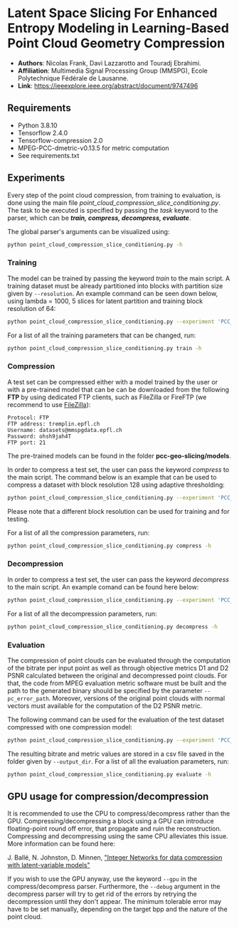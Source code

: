 # Latent Space Slicing For Enhanced Entropy Modeling in Learning-Based Point Cloud Geometry Compression

- **Authors**: Nicolas Frank, Davi Lazzarotto and Touradj Ebrahimi.
- **Affiliation**: Multimedia Signal Processing Group (MMSPG), Ecole Polytechnique Fédérale de Lausanne.
- **Link**: https://ieeexplore.ieee.org/abstract/document/9747496

## Requirements

- Python 3.8.10
- Tensorflow 2.4.0
- Tensorflow-compression 2.0
- MPEG-PCC-dmetric-v0.13.5 for metric computation
- See requirements.txt


## Experiments

Every step of the point cloud compression, from training to evaluation, is done using the main file *point_cloud_compression_slice_conditioning.py*. The task to be executed is specified by passing the *task* keyword to the parser, which can be ***train, compress, decompress, evaluate***.

The global parser's arguments can be visualized using:

```bash
python point_cloud_compression_slice_conditioning.py -h
```


### Training

The model can be trained by passing the keyword *train* to the main script. A training dataset must be already partitioned into blocks with partition size given by `--resolution`. An example command can be seen down below, using lambda = 1000, 5 slices for latent partition and training block resolution of 64:

```bash
python point_cloud_compression_slice_conditioning.py --experiment 'PCC_5slices_lmbda1000' --model_path 'models/' train --train_glob '/train/blocks_64_rgb/*.ply' --resolution 64 --epochs 10 --lambda 1000 --num_slices 5
```

For a list of all the training parameters that can be changed, run:

```bash
python point_cloud_compression_slice_conditioning.py train -h
```


### Compression

A test set can be compressed either with a model trained by the user or with a pre-trained model that can be can be downloaded from the following **FTP** by using dedicated FTP clients, such as FileZilla or FireFTP (we recommend to use [FileZilla](https://filezilla-project.org/)):

```
Protocol: FTP
FTP address: tremplin.epfl.ch
Username: datasets@mmspgdata.epfl.ch
Password: ohsh9jah4T
FTP port: 21
```

The pre-trained models can be found in the folder **pcc-geo-slicing/models**.

In order to compress a test set, the user can pass the keyword *compress* to the main script. The command below is an example that can be used to compress a dataset with block resolution 128 using adaptive thresholding:

```bash
python point_cloud_compression_slice_conditioning.py --experiment 'PCC_5slices_lmbda1000' --model_path 'models/' compress --adaptive --resolution 128 --input_glob '/original/pointclouds_rgb/*.ply' --output_dir 'compressed/' 
```

Please note that a different block resolution can be used for training and for testing. 

For a list of all the compression parameters, run:

```bash
python point_cloud_compression_slice_conditioning.py compress -h
```

### Decompression

In order to compress a test set, the user can pass the keyword *decompress* to the main script. An example comand can be found here below:

```bash
python point_cloud_compression_slice_conditioning.py --experiment 'PCC_5slices_lmbda1000' --model_path 'models/' decompressed --input_glob 'compressed/*.bin' --output_dir 'decompressed/'
```

For a list of all the decompression parameters, run:

```bash
python point_cloud_compression_slice_conditioning.py decompress -h
```


### Evaluation

The compression of point clouds can be evaluated through the computation of the bitrate per input point as well as through objective metrics D1 and D2 PSNR calculated between the original and decompressed point clouds. For that, the code from MPEG evaluation metric software must be built and the path to the generated binary should be specified by the parameter `--pc_error_path`. Moreover, versions of the original point clouds with normal vectors must available for the computation of the D2 PSNR metric. 

The following command can be used for the evaluation of the test dataset compressed with one compression model:

```bash
python point_cloud_compression_slice_conditioning.py --experiment 'PCC_5slices_lmbda1000' --model_path 'models/' evaluate --ori_dir 'original/pointclouds_rgb/' --dec_dir 'decompressed/' --nor_dir 'original/pointclouds_rgb_n/' --bin_dir 'compressed/' --output_dir 'results/' --pc_error_path 'pc_error' --resolution 1023
```

The resulting bitrate and metric values are stored in a csv file saved in the folder given by `--output_dir`. For a list of all the evaluation parameters, run:

```bash
python point_cloud_compression_slice_conditioning.py evaluate -h
```


## GPU usage for compression/decompression

It is recommended to use the CPU to compress/decompress rather than the GPU. Compressing/decompressing a block using a GPU can introduce floating-point round off error, that propagate and ruin the reconstruction. Compressing and decompressing using the same CPU alleviates this issue. More information can be found here:

J. Ballé, N. Johnston, D. Minnen,
["Integer Networks for data compression with latent-variable models"](https://openreview.net/pdf?id=S1zz2i0cY7)

If you wish to use the GPU anyway, use the keyword `--gpu` in the compress/decompress parser. Furthermore, the `--debug` argument in the decompress parser will try to get rid of the errors by retrying the decompression until they don't appear. The minimum tolerable error may have to be set manually, depending on the target bpp and the nature of the point cloud.

